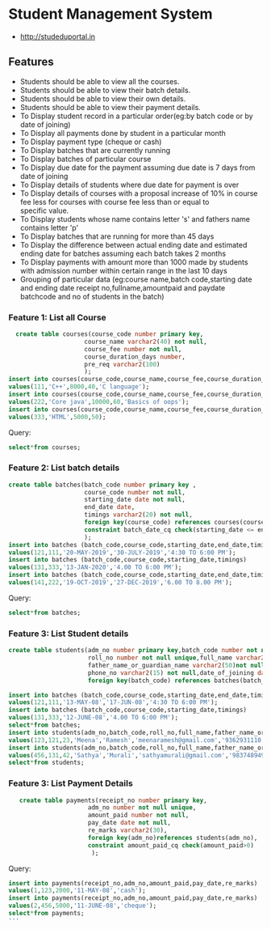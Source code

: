 # Student Management System
* http://studeduportal.in
## Features

* Students should be able to view all the courses.
* Students should be able to view their batch details.
* Students should be able to view their own details.
* Students should be able to view their payment details.
* To Display student record in a particular order(eg:by batch code or by date of joining)
* To Display all payments done by student in a particular month
* To Display payment type (cheque or cash)
* To Display batches that are currently running
* To Display batches of particular course
* To Display due date for the payment assuming due date is 7 days from date of joining
* To Display details of students where due date for payment is over
* To Display details of courses with a proposal increase of 10% in course fee less for courses with course fee less than or equal to   
  specific value.
* To Display students whose name contains letter 's' and fathers name contains letter 'p'
* To Display batches that are running for more than 45 days
* To Display the difference between actual ending date and estimated ending date for batches assuming each batch takes 2 months
* To Display payments with amount more than 1000 made by students with admission number within certain range in the last 10 days
* Grouping of particular data 
(eg:course name,batch code,starting date and ending date
    receipt no,fullname,amountpaid and paydate
    batchcode and no of students in the batch)



### Feature 1: List all Course
```sql
  create table courses(course_code number primary key,
                     course_name varchar2(40) not null,
                     course_fee number not null,
                     course_duration_days number,
                     pre_req varchar2(100)
                     );
insert into courses(course_code,course_name,course_fee,course_duration_days,pre_req) 
values(111,'C++',8000,40,'C language');
insert into courses(course_code,course_name,course_fee,course_duration_days,pre_req) 
values(222,'Core java',10000,60,'Basics of oops');
insert into courses(course_code,course_name,course_fee,course_duration_days) 
values(333,'HTML',5000,50);
```
                     
Query:
```sql
select*from courses;
```

### Feature 2: List batch details 
```sql
create table batches(batch_code number primary key ,
                     course_code number not null,
                     starting_date date not null,
                     end_date date,
                     timings varchar2(20) not null,
                     foreign key(course_code) references courses(course_code),
                     constraint batch_date_cq check(starting_date <= end_date)
                     );
insert into batches (batch_code,course_code,starting_date,end_date,timings)
values(121,111,'20-MAY-2019','30-JULY-2019','4:30 TO 6:00 PM'); 
insert into batches (batch_code,course_code,starting_date,timings)
values(131,333,'13-JAN-2020','4.00 TO 6:00 PM'); 
insert into batches (batch_code,course_code,starting_date,end_date,timings)
values(141,222,'19-OCT-2019','27-DEC-2019','6.00 TO 8.00 PM');

  ```
                     
 Query:
 ```sql
 select*from batches;
 ```
### Feature 3: List Student details
 ```sql
 create table students(adm_no number primary key,batch_code number not null ,
                       roll_no number not null unique,full_name varchar2(50) not null,
                       father_name_or_guardian_name varchar2(50)not null ,email_id varchar2(100) not null,
                       phone_no varchar2(15) not null,date_of_joining date);
                       foreign key(batch_code) references batches(batch_code));
 
insert into batches (batch_code,course_code,starting_date,end_date,timings)
values(121,111,'13-MAY-08','17-JUN-08','4:30 TO 6:00 PM'); 
insert into batches (batch_code,course_code,starting_date,timings)
values(131,333,'12-JUNE-08','4.00 TO 6:00 PM'); 
select*from batches;
insert into students(adm_no,batch_code,roll_no,full_name,father_name_or_guardian_name,email_id,phone_no,date_of_joining)
values(123,121,23,'Meena','Ramesh','meenaramesh@gmail.com','9362931110','13-MAY-08');
insert into students(adm_no,batch_code,roll_no,full_name,father_name_or_guardian_name,email_id,phone_no,date_of_joining)
values(456,131,42,'Sathya','Murali','sathyamurali@gmail.com','9837489490','12-JUNE-08');
select*from students;
```
### Feature 3: List Payment Details
```sql
   create table payments(receipt_no number primary key,
                      adm_no number not null unique,
                      amount_paid number not null,
                      pay_date date not null,
                      re_marks varchar2(30),
                      foreign key(adm_no)references students(adm_no),
                      constraint amount_paid_cq check(amount_paid>0)
                       );
```
Query:
```sql
insert into payments(receipt_no,adm_no,amount_paid,pay_date,re_marks)
values(1,123,2000,'11-MAY-08','cash');
insert into payments(receipt_no,adm_no,amount_paid,pay_date,re_marks)
values(2,456,5000,'11-JUNE-08','cheque');
select*from payments;
'''



